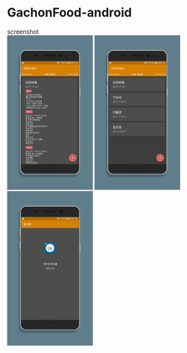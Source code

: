 # GachonFood-android

screenshot
<br>
<img src='https://github.com/iveinvalue/GachonFood-android/blob/master/resource/1.png' width='200px'/>
<img src='https://github.com/iveinvalue/GachonFood-android/blob/master/resource/2.png' width='200px'/>
<img src='https://github.com/iveinvalue/GachonFood-android/blob/master/resource/3.png' width='200px'/>
